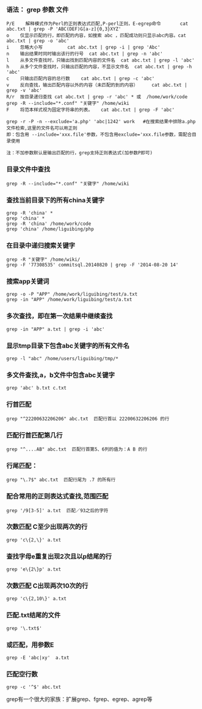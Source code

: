 ### 语法： grep 参数 文件
```
P/E    解释模式作为Perl的正则表达式匹配,P-perl正则，E-egrep命令       cat abc.txt | grep -P 'ABC(DEF)G[a-z]{0,3}XYZ'
o    仅显示匹配的行，即匹配的内容，如搜索 abc ，匹配成功则只显示abc内容。cat abc.txt | grep -o 'abc'
i    忽略大小写         cat abc.txt | grep -i | grep 'Abc' 
n    输出结果时同时输出该行的行号  cat abc.txt | grep -n 'abc'
l    从多文件查找时，只输出找到匹配内容的文件名	cat abc.txt | grep -l 'abc'
h    从多个文件查找时，只输出匹配的内容，不显示文件名  cat abc.txt | grep -h 'abc'
c    只输出匹配内容的总行数	cat abc.txt | grep -c 'abc'
v    反向查找，输出匹配内容以外的内容（未匹配的到的内容）		cat abc.txt | grep -v 'abc'
R/r  按目录递归查找 cat abc.txt | grep -r 'abc' * 或  /home/work/code grep -R --include="*.conf" "关键字" /home/wiki 
F    将范本样式视为固定字符串的列表。	cat abc.txt | grep -F 'abc'

grep -r -P -n --exclude='a.php' 'abc|1242' work   #在搜索结果中排除a.php文件检索,这里的文件名可以用正则
即：包含用 --include='xxx.file'参数，不包含用exclude='xxx.file参数，需配合目录使用

注：不加参数默认是输出匹配的行，grep支持正则表达式(加参数P即可)
```
### 目录文件中查找
	grep -R --include="*.conf" "关键字" /home/wiki 
	
### 查找当前目录下的所有china关键字
	grep -R 'china' * 
	grep 'china' *
	grep -R 'china' /home/work/code
	grep 'china' /home/liguibing/php

### 在目录中递归搜索关键字
	grep -R "关键字" /home/wiki/
	grep -F '77308535' commitsql.20140820 | grep -F '2014-08-20 14'
### 搜索app关键词
	grep -o -P "APP" /home/work/liguibing/test/a.txt 
	grep -in "APP" /home/work/liguibing/test/a.txt 
 
### 多次查找，即在第一次结果中继续查找
	grep -in "APP" a.txt | grep -i 'abc'  

### 显示tmp目录下包含abc关键字的所有文件名
	grep -l "abc" /home/users/liguibing/tmp/*  

### 多文件查找,a，b文件中包含abc关键字
	grep 'abc' b.txt c.txt         

### 行首匹配
	grep "^22200632206206" abc.txt  匹配行首以 22200632206206 的行
    
### 匹配行首匹配第几行
	grep "^....AB" abc.txt  匹配行首第5、6列的值为：A B 的行

### 行尾匹配：
	grep "\.7$" abc.txt  匹配行尾为 .7 的所有行
### 配合常用的正则表达式查找,范围匹配
	grep '/9[3-5]' a.txt  匹配／93之后的字符

### 次数匹配 C至少出现两次的行
	grep 'c\{2,\}' a.txt

### 查找字母e重复出现2次且以p结尾的行
	grep 'e\{2\}p' a.txt
	
### 次数匹配 C出现两次10次的行
	grep 'c\{2,10\}' a.txt

### 匹配.txt结尾的文件
	grep '\.txt$'

### 或匹配，用参数E
	grep -E 'abc|xy'  a.txt

### 匹配空行数
	grep -c '^$' abc.txt

grep有一个很大的家族：扩展grep、fgrep、egrep、agrep等

